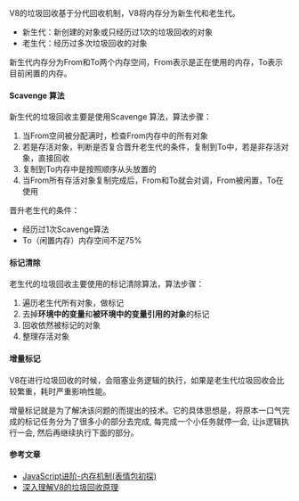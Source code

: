 V8的垃圾回收基于分代回收机制，V8将内存分为新生代和老生代。

* 新生代：新创建的对象或只经历过1次的垃圾回收的对象
* 老生代：经历过多次垃圾回收的对象

新生代内存分为From和To两个内存空间，From表示是正在使用的内存，To表示目前闲置的内存。

#### Scavenge 算法

新生代的垃圾回收主要是使用Scavenge 算法，算法步骤：

1. 当From空间被分配满时，检查From内存中的所有对象
2. 若是存活对象，判断是否复合晋升老生代的条件，复制到To中，若是非存活对象，直接回收
3. 复制到To内存中是按照顺序从头放置的
4. 当From所有存活对象复制完成后，From和To就会对调，From被闲置，To在使用

晋升老生代的条件：

* 经历过1次Scavenge算法
* To（闲置内存）内存空间不足75%

#### 标记清除

老生代的垃圾回收主要使用的标记清除算法，算法步骤：

1. 遍历老生代所有对象，做标记
2. 去掉**环境中的变量**和**被环境中的变量引用的对象**的标记
3. 回收依然被标记的对象
4. 整理存活对象

#### 增量标记

V8在进行垃圾回收的时候，会阻塞业务逻辑的执行，如果是老生代垃圾回收会比较繁重，耗时严重影响性能。

增量标记就是为了解决该问题的而提出的技术。它的具体思想是，将原本一口气完成的标记任务分为了很多小的部分去完成, 每完成一个小任务就停一会, 让js逻辑执行一会, 然后再继续执行下面的部分。

#### 参考文章

* [JavaScript进阶-内存机制(表情包初探)](https://juejin.cn/post/6844904033317027854#heading-4)
* [深入理解V8的垃圾回收原理](https://www.jianshu.com/p/b8ed21e8a4fb)

